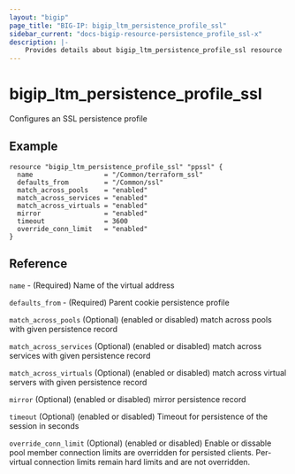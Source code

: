 ```yaml
---
layout: "bigip"
page_title: "BIG-IP: bigip_ltm_persistence_profile_ssl"
sidebar_current: "docs-bigip-resource-persistence_profile_ssl-x"
description: |-
    Provides details about bigip_ltm_persistence_profile_ssl resource
---
```


# bigip_ltm_persistence_profile_ssl

Configures an SSL persistence profile

## Example

```hcl
resource "bigip_ltm_persistence_profile_ssl" "ppssl" {
  name                  = "/Common/terraform_ssl"
  defaults_from         = "/Common/ssl"
  match_across_pools    = "enabled"
  match_across_services = "enabled"
  match_across_virtuals = "enabled"
  mirror                = "enabled"
  timeout               = 3600
  override_conn_limit   = "enabled"
}
```

## Reference

`name` - (Required) Name of the virtual address

`defaults_from` - (Required) Parent cookie persistence profile

`match_across_pools` (Optional) (enabled or disabled) match across pools with given persistence record

`match_across_services` (Optional) (enabled or disabled) match across services with given persistence record

`match_across_virtuals` (Optional) (enabled or disabled) match across virtual servers with given persistence record

`mirror` (Optional) (enabled or disabled) mirror persistence record

`timeout` (Optional) (enabled or disabled) Timeout for persistence of the session in seconds

`override_conn_limit` (Optional) (enabled or disabled) Enable or dissable pool member connection limits are overridden for persisted clients. Per-virtual connection limits remain hard limits and are not overridden.
